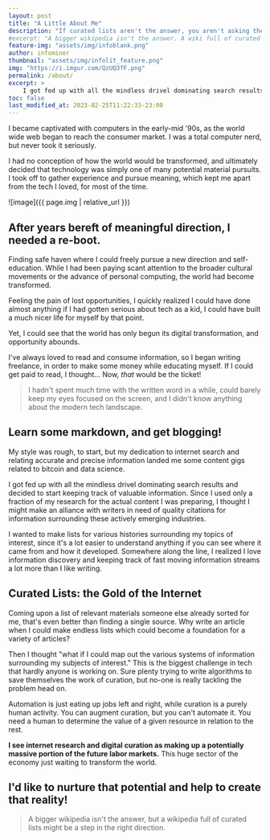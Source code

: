 ```yaml
---
layout: post
title: "A Little About Me"
description: "If curated lists aren't the answer, you aren't asking the right questions."
#excerpt: "A bigger wikipedia isn't the answer. A wiki full of curated lists is the answer."
feature-img: "assets/img/infoblank.png"
author: infominer
thumbnail: "assets/img/infolit_feature.png"
img: "https://i.imgur.com/QzUQ3fF.png"
permalink: /about/
excerpt: >
    I got fed up with all the mindless drivel dominating search results and decided to start keeping track of valuable information. Since I used only a fraction of my research for the actual content I was preparing, I thought I might make an alliance with writers in need of quality citations for information surrounding these actively emerging industries.
toc: false
last_modified_at: 2023-02-25T11:22:33-23:00
---
```


I became captivated with computers in the early-mid '90s, as the world wide web began to reach the consumer market. I was a total computer nerd, but never took it seriously. 

I had no conception of how the world would be transformed, and ultimately decided that technology was simply one of many potential material pursuits. I took off to gather experience and pursue meaning, which kept me apart from the tech I loved, for most of the time. 

![image]({{ page.img | relative_url }})

## After years bereft of meaningful direction, I needed a re-boot.

Finding safe haven where I could freely pursue a new direction and self-education. While I had been paying scant attention to the broader cultural movements or the advance of personal computing, the world had become transformed. 

Feeling the pain of lost opportunities, I quickly realized I could have done almost anything if I had gotten serious about tech as a kid, I could have built a much nicer life for myself by that point.

Yet, I could see that the world has only begun its digital transformation, and opportunity abounds.

I've always loved to read and consume information, so I began writing freelance, in order to make some money while educating myself. If I could get paid to read, I thought... Now, *that* would be the ticket!

> I hadn't spent much time with the written word in a while, could barely keep my eyes focused on the screen, and I didn't know anything about the modern tech landscape. 

## Learn some markdown, and get blogging!

My style was rough, to start, but my dedication to internet search and relating accurate and precise information landed me some content gigs related to bitcoin and data science.

I got fed up with all the mindless drivel dominating search results and decided to start keeping track of valuable information. Since I used only a fraction of my research for the actual content I was preparing, I thought I might make an alliance with writers in need of quality citations for information surrounding these actively emerging industries.

I wanted to make lists for various histories surrounding my topics of interest, since it's a lot easier to understand anything if you can see where it came from and how it developed. Somewhere along the line, I realized I love information discovery and keeping track of fast moving information streams a lot more than I like writing. 

## Curated Lists: the Gold of the Internet

Coming upon a list of relevant materials someone else already sorted for me, that's even better than finding a single source. Why write an article when I could make endless lists which could become a foundation for a variety of articles?

Then I thought "what if I could map out the various systems of information surrounding my subjects of interest." This is the biggest challenge in tech that hardly anyone is working on. Sure plenty trying to write algorithms to save themselves the work of curation, but no-one is really tackling the problem head on.

Automation is just eating up jobs left and right, while curation is a purely human activity. You can augment curation, but you can't automate it. You need a human to determine the value of a given resource in relation to the rest.

**I see internet research and digital curation as making up a potentially massive portion of the future labor markets.** This huge sector of the economy just waiting to transform the world. 

## I'd like to nurture that potential and help to create that reality!

> A bigger wikipedia isn't the answer, but a wikipedia full of curated lists might be a step in the right direction.
